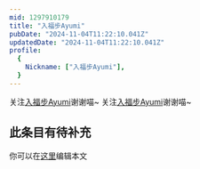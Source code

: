 ```yaml
---
mid: 1297910179
title: "入福步Ayumi"
pubDate: "2024-11-04T11:22:10.041Z"
updatedDate: "2024-11-04T11:22:10.041Z"
profile:
  {
    Nickname: ["入福步Ayumi"],
  }
---
```


关注[入福步Ayumi](https://space.bilibili.com/1297910179)谢谢喵~ 关注[入福步Ayumi](https://space.bilibili.com/1297910179)谢谢喵~

## 此条目有待补充
你可以在[这里](https://github.com/Yuhanawa/VTuber.ICU-Content/edit/master/v/入福步Ayumi/index.md)编辑本文

